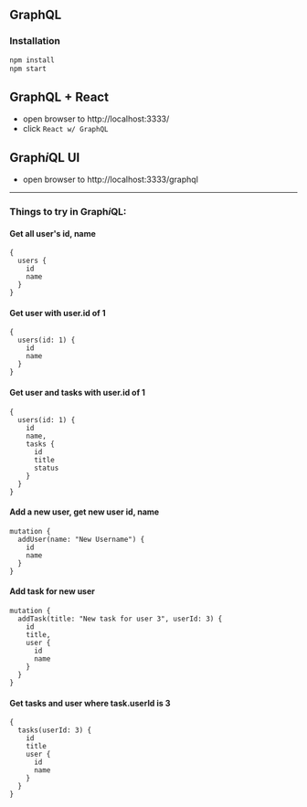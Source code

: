##  GraphQL

### Installation

```bash
npm install
npm start
```


## GraphQL + React

* open browser to http://localhost:3333/
* click `React w/ GraphQL`

## Graph*i*QL UI

* open browser to http://localhost:3333/graphql

-----------

### Things to try in Graph*i*QL:

#### Get all user's id, name

```
{
  users {
    id
    name
  }
}
```

#### Get user with user.id of 1

```
{
  users(id: 1) {
    id
    name
  }
}
```

#### Get user and tasks with user.id of 1

```
{
  users(id: 1) {
    id
    name,
    tasks {
      id
      title
      status
    }
  }
}
```

#### Add a new user, get new user id, name

```
mutation {
  addUser(name: "New Username") {
    id
    name
  }
}
```

#### Add task for new user

```
mutation {
  addTask(title: "New task for user 3", userId: 3) {
    id
    title,
    user {
      id
      name
    }
  }
}
```

#### Get tasks and user where task.userId is 3

```
{
  tasks(userId: 3) {
    id
    title
    user {
      id
      name
    }
  }
}
```


